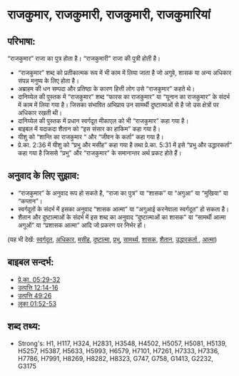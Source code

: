 # राजकुमार, राजकुमारी, राजकुमारी, राजकुमारियां #

## परिभाषा: ##

“राजकुमार” राजा का पुत्र होता है।  “राजकुमारी” राजा की पुत्री होती है।

* “राजकुमार” शब्द को प्रतीकात्मक रूप में भी काम में लिया जाता है जो अगुवे, शासक या अन्य अधिकार संपन्न मनुष्य के लिए होता है।
* अब्राहम की धन सम्पदा और प्रतिष्ठा के कारण हित्ती लोग उसे “राजकुमार” कहते थे।
* दानिय्येल की पुस्तक में “राजकुमार” शब्द “फारस का राजकुमार” या “यूनान का राजकुमार” के संदर्भ में काम में लिया गया है। जिसका संभावित अभिप्राय उन सामर्थी दुष्टात्माओं से है जो उस क्षेत्रों पर अधिकार रखती थी।
* दानिय्येल की पुस्तक में प्रधान स्वर्गदूत मीकाएल को भी “राजकुमार” कहा गया है।
* बाइबल में यदाकदा शैतान को “इस संसार का हाकिम” कहा गया है।
* यीशु को “शान्ति का राजकुमार “ और “जीवन के कर्ता” कहा गया है।
* प्रे.का. 2:36 में यीशु को “प्रभु और मसीह” कहा गया है तथा प्रे.का. 5:31 में इसे “प्रभु और उद्धारकर्ता” कहा गया है जिससे “प्रभु” और “राजकुमार” के समानान्तर अर्थ प्रकट होते हैं।

## अनुवाद के लिए सुझाव: ##

* “राजकुमार” के अनुवाद रूप हो सकते है, “राजा का पुत्र” या “शासक” या “अगुआ” या “मुखिया” या “कप्तान”। 
* स्वर्गदूतों के संदर्भ में इसका अनुवाद “शासक आत्मा” या “अगुआई करनेवाला स्वर्गदूत” हो सकता है।
* शैतान और दुष्टात्माओं के संदर्भ में इस शब्द का अनुवाद “दुष्टात्माओं का शासक” या “सामर्थी आत्मा अगुओं” या “प्रशासक आत्मा” आदि जो प्रकरण पर निर्भर हों।

(यह भी देखें: [स्वर्गदूत](../kt/angel.md), [अधिकार](../kt/authority.md), [मसीह](../kt/christ.md), [दुष्टात्मा](../kt/demon.md), [प्रभु](../kt/lord.md), [सामर्थ्य](../kt/power.md), [शासक](../other/ruler.md), [शैतान](../kt/satan.md), [उद्धारकर्ता ](../kt/savior.md), [आत्मा](../kt/spirit.md))

## बाइबल सन्दर्भ: ##

* [प्रे.का. 05:29-32](rc://hi/tn/help/act/05/29)
* [उत्पत्ति 12:14-16](rc://hi/tn/help/gen/12/14)
* [उत्पत्ति 49:26](rc://hi/tn/help/gen/49/26)
* [लूका 01:52-53](rc://hi/tn/help/luk/01/52)

## शब्द तथ्य: ##

* Strong's: H1, H117, H324, H2831, H3548, H4502, H5057, H5081, H5139, H5257, H5387, H5633, H5993, H6579, H7101, H7261, H7333, H7336, H7786, H7991, H8269, H8282, H8323, G747, G758, G1413, G2232, G3175
